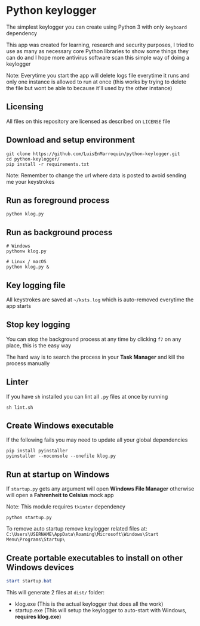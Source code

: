 # Python keylogger

The simplest keylogger you can create using Python 3 with only `keyboard` dependency

This app was created for learning, research and security purposes,
I tried to use as many as necessary core Python libraries to show some things they can do
and I hope more antivirus software scan this simple way of doing a keylogger

Note: Everytime you start the app will delete logs file everytime it runs and only one instance is allowed to run at once
(this works by trying to delete the file but wont be able to because it'll used by the other instance)

## Licensing

All files on this repository are licensed as described on `LICENSE` file 

## Download and setup environment

```shell
git clone https://github.com/LuisEnMarroquin/python-keylogger.git
cd python-keylogger/
pip install -r requirements.txt
```

Note: Remember to change the url where data is posted to avoid sending me your keystrokes

## Run as foreground process

```shell
python klog.py
```

## Run as background process

```shell
# Windows
pythonw klog.py

# Linux / macOS
python klog.py &
```

## Key logging file

All keystrokes are saved at `~/ksts.log` which is auto-removed everytime the app starts

## Stop key logging

You can stop the background process at any time by clicking `f7` on any place, this is the easy way

The hard way is to search the process in your **Task Manager** and kill the process manually

## Linter

If you have `sh` installed you can lint all `.py` files at once by running

```shell
sh lint.sh
```

## Create Windows executable

If the following fails you may need to update all your global dependencies

```shell
pip install pyinstaller
pyinstaller --noconsole --onefile klog.py
```

## Run at startup on Windows

If `startup.py` gets any argument will open **Windows File Manager** otherwise will open a **Fahrenheit to Celsius** mock app

Note: This module requires `tkinter` dependency

```shell
python startup.py
```

To remove auto startup remove keylogger related files at:
`C:\Users\USERNAME\AppData\Roaming\Microsoft\Windows\Start Menu\Programs\Startup\`

## Create portable executables to install on other Windows devices

```powershell
start startup.bat
```

This will generate 2 files at `dist/` folder:

* klog.exe (This is the actual keylogger that does all the work)
* startup.exe (This will setup the keylogger to auto-start with Windows, **requires klog.exe**)
